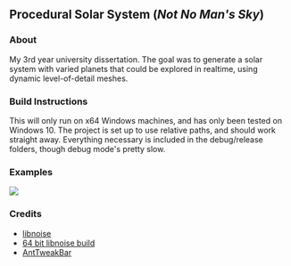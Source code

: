 ## Procedural Solar System (*Not No Man's Sky*)

### About
My 3rd year university dissertation. The goal was to generate a solar system with varied planets that could be explored in realtime, using dynamic level-of-detail meshes.

### Build Instructions
This will only run on x64 Windows machines, and has only been tested on Windows 10.
The project is set up to use relative paths, and should work straight away.
Everything necessary is included in the debug/release folders, though debug mode's pretty slow.

### Examples

![](http://www.synert.co.uk/images/blog/planets.png)

### Credits
- [libnoise](http://libnoise.sourceforge.net/)
- [64 bit libnoise build](https://github.com/eldernos/LibNoise64)
- [AntTweakBar](http://anttweakbar.sourceforge.net/doc/)